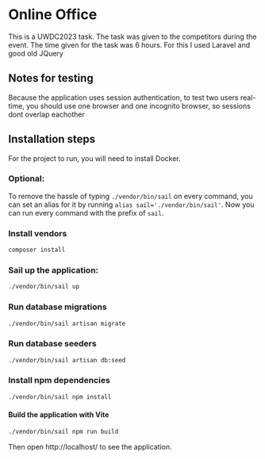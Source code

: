 # Online Office
This is a UWDC2023 task. The task was given to the competitors during the event.
The time given for the task was 6 hours. For this I used Laravel and good old JQuery

## Notes for testing
Because the application uses session authentication, to test two users real-time, you should use one browser and one incognito browser, so sessions dont overlap eachother

## Installation steps
For the project to run, you will need to install Docker.

### Optional:
To remove the hassle of typing ```./vendor/bin/sail``` on every command,
you can set an alias for it by running ```alias sail='./vendor/bin/sail'```.
Now you can run every command with the prefix of ```sail```.

### Install vendors
```zsh
composer install
```

### Sail up the application:
```zsh
./vendor/bin/sail up
```

### Run database migrations
```zsh
./vendor/bin/sail artisan migrate
```

### Run database seeders
```zsh
./vendor/bin/sail artisan db:seed
```

### Install npm dependencies
```zsh
./vendor/bin/sail npm install
```

#### Build the application with Vite
```zsh
./vendor/bin/sail npm run build
```

Then open http://localhost/ to see the application.
